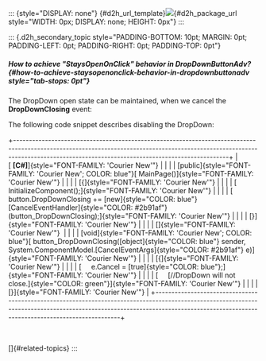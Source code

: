 ::: {style="DISPLAY: none"}
[](ms-xhelp:///?Id=d2h_url_template){#d2h_url_template}![](!package_url!){#d2h_package_url style="WIDTH: 0px; DISPLAY: none; HEIGHT: 0px"}
:::

::: {.d2h_secondary_topic style="PADDING-BOTTOM: 10pt; MARGIN: 0pt; PADDING-LEFT: 0pt; PADDING-RIGHT: 0pt; PADDING-TOP: 0pt"}
##### How to achieve "StaysOpenOnClick" behavior in DropDownButtonAdv? {#how-to-achieve-staysopenonclick-behavior-in-dropdownbuttonadv style="tab-stops: 0pt"}

The DropDown open state can be maintained, when we cancel the **DropDownClosing** event:

The following code snippet describes disabling the DropDown:

+-------------------------------------------------------------------------------------------------------------------------------------------------------------------------------------------------------------------------------+
| [ **\[C#\]**]{style="FONT-FAMILY: 'Courier New'"}                                                                                                                                                                             |
|                                                                                                                                                                                                                               |
| [public]{style="FONT-FAMILY: 'Courier New'; COLOR: blue"}[ MainPage()]{style="FONT-FAMILY: 'Courier New'"}                                                                                                                    |
|                                                                                                                                                                                                                               |
| [{]{style="FONT-FAMILY: 'Courier New'"}                                                                                                                                                                                       |
|                                                                                                                                                                                                                               |
| [     InitializeComponent();]{style="FONT-FAMILY: 'Courier New'"}                                                                                                                                                             |
|                                                                                                                                                                                                                               |
| [     button.DropDownClosing += [new]{style="COLOR: blue"} [CancelEventHandler]{style="COLOR: #2b91af"}(button_DropDownClosing);]{style="FONT-FAMILY: 'Courier New'"}                                                         |
|                                                                                                                                                                                                                               |
| [}]{style="FONT-FAMILY: 'Courier New'"}                                                                                                                                                                                       |
|                                                                                                                                                                                                                               |
| []{style="FONT-FAMILY: 'Courier New'"}                                                                                                                                                                                        |
|                                                                                                                                                                                                                               |
| [void]{style="FONT-FAMILY: 'Courier New'; COLOR: blue"}[ button_DropDownClosing([object]{style="COLOR: blue"} sender, System.ComponentModel.[CancelEventArgs]{style="COLOR: #2b91af"} e)]{style="FONT-FAMILY: 'Courier New'"} |
|                                                                                                                                                                                                                               |
| [{]{style="FONT-FAMILY: 'Courier New'"}                                                                                                                                                                                       |
|                                                                                                                                                                                                                               |
| [     e.Cancel = [true]{style="COLOR: blue"};]{style="FONT-FAMILY: 'Courier New'"}                                                                                                                                            |
|                                                                                                                                                                                                                               |
| [     [//DropDown will not close.]{style="COLOR: green"}]{style="FONT-FAMILY: 'Courier New'"}                                                                                                                                 |
|                                                                                                                                                                                                                               |
| [}]{style="FONT-FAMILY: 'Courier New'"}                                                                                                                                                                                       |
+-------------------------------------------------------------------------------------------------------------------------------------------------------------------------------------------------------------------------------+

 

[]{#related-topics}
:::
